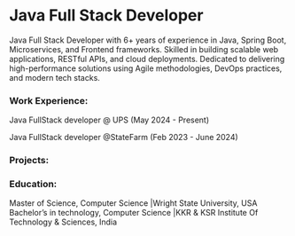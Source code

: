 # Java Full Stack Developer 
Java Full Stack Developer with 6+ years of experience in Java, Spring Boot, Microservices, and Frontend frameworks. Skilled in building scalable web applications, RESTful APIs, and cloud deployments. Dedicated to delivering high-performance solutions using Agile methodologies, DevOps practices, and modern tech stacks.

### Work Experience:
Java FullStack developer @ UPS (May 2024 - Present)

Java FullStack developer @StateFarm (Feb 2023 - June 2024)


### Projects:















### Education:
Master of Science, Computer Science |Wright State University, USA 
Bachelor’s in technology, Computer Science |KKR & KSR Institute Of Technology & Sciences, India
